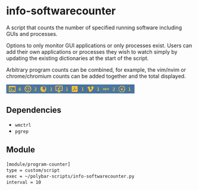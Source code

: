 # info-softwarecounter

A script that counts the number of specified running software including GUIs and processes.

Options to only monitor GUI applications or only processes exist. Users can add their own applications or processes they wish to watch simply by updating the existing dictionaries at the start of the script.

Arbitrary program counts can be combined, for example, the vim/nvim or chrome/chromium counts can be added together and the total displayed.

![info-softwarecounter](screenshots/1.png)


## Dependencies

* `wmctrl`
* `pgrep`


## Module

```
[module/program-counter]
type = custom/script
exec = ~/polybar-scripts/info-softwarecounter.py
interval = 10
```
